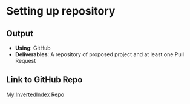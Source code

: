 # Setting up repository

## Output

- **Using**: GitHub
- **Deliverables**: A repository of proposed project and at least one Pull Request

## Link to GitHub Repo

[My InvertedIndex Repo](https://github.com/andela-opikuda/Invertedindex/ "Visit Damisi's Project Repo")
